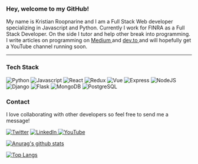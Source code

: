 ### Hey, welcome to my GitHub!
<p>
  My name is Kristian Roopnarine and I am a Full Stack Web developer specializing in Javascript and Python. Currently I work for FINRA as a Full Stack Developer. On the side I tutor and help other break into programming. I write articles on programming on <a href="https://kristian-roopnarine.medium.com/"> Medium </a> and <a href="https://dev.to/kristianroopnarine"> dev.to </a> and will hopefully get a YouTube channel running soon.
</p>

---


### Tech Stack

<p>
  <img alt="Python" src="https://img.shields.io/badge/Python-3776AB?logo=python&logoColor=white&style=for-the-badge" />
  <img alt="Javascript" src="https://img.shields.io/badge/JavaScript-F7DF1E?logo=JavaScript&logoColor=white&style=for-the-badge" />
  <img alt="React" src="https://img.shields.io/badge/React-61DAFB?logo=react&logoColor=white&style=for-the-badge" />
  <img alt="Redux" src="https://img.shields.io/badge/Redux-764ABC?logo=redux&logoColor=white&style=for-the-badge" />
  <img alt="Vue" src="https://img.shields.io/badge/Vue-4FC08D?logo=Vue.js&logoColor=white&style=for-the-badge" />
  <img alt="Express" src="https://img.shields.io/badge/Express-000000?logo=Node.js&logoColor=white&style=for-the-badge" />
  <img alt="NodeJS" src="https://img.shields.io/badge/NodeJS-339933?logo=Node.js&logoColor=white&style=for-the-badge" />
  <img alt="Django" src="https://img.shields.io/badge/Django-092E20?logo=django&logoColor=white&style=for-the-badge" />
  <img alt="Flask" src="https://img.shields.io/badge/Flask-FFFFFF?logo=flask&logoColor=black&style=for-the-badge" />
  <img alt="MongoDB" src="https://img.shields.io/badge/MongoDB-47A248?logo=mongodb&logoColor=white&style=for-the-badge" />
  <img alt="PostgreSQL" src="https://img.shields.io/badge/PostgreSQL-336791?logo=postgresql&logoColor=white&style=for-the-badge" />
</p>

### Contact

I love collaborating with other developers so feel free to send me a message! 

<p>
  <a href="https://twitter.com/kristianrxd"><img alt="Twitter" src="https://img.shields.io/badge/Twitter-1DA1F2?logo=twitter&logoColor=white&style=for-the-badge" /></a>
  <a href="https://www.linkedin.com/in/kristianroopnarine/">
    <img alt="LinkedIn" src="https://img.shields.io/badge/LinkedIn-0077B5?logo=LinkedIn&logoColor=white&style=for-the-badge" />
  </a>
  <a href="https://www.youtube.com/channel/UC6NksBtlMdZeksyq3dMK-Ow">
    <img alt="YouTube" src="https://img.shields.io/badge/YouTube-FF0000?logo=youtube&logoColor=white&style=for-the-badge" />
  </a>
</p>

  
  [![Anurag's github stats](https://github-readme-stats.vercel.app/api?username=kristian-roopnarine&count_private=true&show_icons=true&theme=vue-dark)](https://github.com/anuraghazra/github-readme-stats)

  [![Top Langs](https://github-readme-stats.vercel.app/api/top-langs/?username=anuraghazra&hide=html,glsl&layout=compact)](https://github.com/anuraghazra/github-readme-stats)
  

<!--
Here are some ideas to get you started:

- 🔭 I’m currently working on ...
- 🌱 I’m currently learning ...
- 👯 I’m looking to collaborate on ...
- 🤔 I’m looking for help with ...
- 💬 Ask me about ...
- 📫 How to reach me: ...
- 😄 Pronouns: ...
- ⚡ Fun fact: ...
-->
